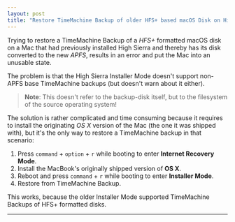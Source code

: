 ```yaml
---
layout: post
title: "Restore TimeMachine Backup of older HFS+ based macOS Disk on High Sierra APFS-converted Disk"
---
```


Trying to restore a TimeMachine Backup of a *HFS+* formatted macOS disk on a Mac that had previously installed High Sierra and thereby has its disk converted to the new *APFS*, results in an error and put the Mac into an unusable state.

The problem is that the High Sierra Installer Mode doesn't support non-APFS base TimeMachine backups (but doesn't warn about it either).

> **Note**: This doesn't refer to the backup-disk itself, but to the filesystem of the source operating system!

The solution is rather complicated and time consuming because it requires to install the originating *OS X* version of the Mac (the one it was shipped with), but it's the only way to restore a TimeMachine backup in that scenario:

1. Press `command` + `option` + `r` while booting to enter **Internet Recovery Mode**.
2. Install the MacBook's originally shipped version of **OS X**.
3. Reboot and press `command` + `r` while booting to enter **Installer Mode**.
4. Restore from TimeMachine Backup.

This works, because the older Installer Mode supported TimeMachine Backups of HFS+ formatted disks.

---
